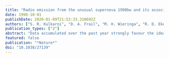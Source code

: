 ```yaml
---
title: "Radio emission from the unusual supernova 1998bw and its association with the γ-ray burst of 25 April 1998"
date: 1998-10-01
publishDate: 2020-01-09T21:52:33.310692Z
authors: ["S. R. Kulkarni", "D. A. Frail", "M. H. Wieringa", "R. D. Ekers", "E. M. Sadler", "R. M. Wark", "J. L. Higdon", "E. S. Phinney", "J. S. Bloom"]
publication_types: ["2"]
abstract: "Data accumulated over the past year strongly favour the idea that γ-ray bursts lie at cosmological distances, although the nature of the power source remains unclear. Here we report radio observations of the supernova SN1998bw, which exploded at about the same time, and in about the same direction, as the γ-ray burst GRB980425. At its peak, the supernova was unusually luminous at radio wavelengths. A simple interpretation of the data requires that the source expanded with an apparent velocity of at least twice the speed of light, indicating that the supernova was accompanied by a shock wave moving at relativistic speeds (the ejects of supernovae are typically characterized by non- relativistic velocities). The energy of the shock is at least 10$^49$erg, with an inferred ejecta mass of 10$^-5$ solar masses, and we suggest that the early phase of this shock wave produced the burst of γ-rays. Although in general the properties of supernovae are very different from those of γ-ray bursts, we argue that this unusual supernova establishes a second class of γ-ray burst, which is distinctly different from the cosmological kind."
featured: false
publication: "*Nature*"
doi: "10.1038/27139"
---
```


